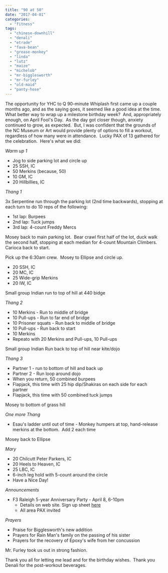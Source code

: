 ```yaml
---
title: "90 at 50"
date: "2017-04-01"
categories: 
  - "fitness"
tags: 
  - "chinese-downhill"
  - "denali"
  - "etrade"
  - "fava-bean"
  - "grease-monkey"
  - "linda"
  - "lutz"
  - "maize"
  - "michelob"
  - "mr-bigglesworth"
  - "mr-furley"
  - "old-maid"
  - "panty-hose"
---
```


The opportunity for YHC to Q 90-minute Whiplash first came up a couple months ago, and as the saying goes, it seemed like a good idea at the time.  What better way to wrap up a milestone birthday week?  And, appropriately enough, on April Fool's Day.  As the day got closer though, anxiety continued to grow, as expected.  But, I was confident that the grounds of the NC Museum or Art would provide plenty of options to fill a workout, regardless of how many were in attendance.  Lucky PAX of 13 gathered for the celebration.  Here's what we did:

_Warm up 1_

- Jog to side parking lot and circle up
- 25 SSH, IC
- 50 Merkins (because, 50)
- 10 GM, IC
- 20 Hillbillies, IC

_Thang 1_

3x Serpentine run through the parking lot (2nd time backwards), stopping at each turn to do 10 reps of the following:

- 1st lap: Burpees
- 2nd lap: Tuck jumps
- 3rd lap: 4-count Freddy Mercs

Mosey back to main parking lot.  Bear crawl first half of the lot, duck walk the second half, stopping at each median for 4-count Mountain Climbers.  Carioca back to start.

Pick up the 6:30am crew.  Mosey to Ellipse and circle up.

- 20 SSH, IC
- 20 MC, IC
- 25 Wide-grip Merkins
- 20 IW, IC

Small group Indian run to top of hill at 440 bidge

_Thang 2_

- 10 Merkins - Run to middle of bridge
- 10 Pull-ups - Run to far end of bridge
- 10 Prisoner squats - Run back to middle of bridge
- 10 Pull-ups - Run back to start
- 10 Merkins
- Repeato with 20 Merkins and Pull-ups, 10 Pull-ups

Small group Indian Run back to top of hill near kite/dojo

_Thang 3_

- Partner 1 - run to bottom of hill and back up
- Partner 2 - Run loop around dojo
- When you return, 50 combined burpees
- Flapjack, this time with 25 hip dip/Shakiras on each side for each partner
- Flapjack, this time with 50 combined tuck jumps

Mosey to bottom of grass hill

_One more Thang_

- Esau's ladder until out of time - Monkey humpers at top, hand-release merkins at the bottom.  Add 2 each time

Mosey back to Ellipse

_Mary_

- 20 Chilcutt Peter Parkers, IC
- 20 Heels to Heaven, IC
- 25 LBC, IC
- 6-inch leg hold with 5-count around the circle
- Have a Nice Day!

_Announcements_

- F3 Raleigh 5-year Anniversary Party - April 8, 6-10pm
    - Details on web site. Sign up sheet [here](https://docs.google.com/spreadsheets/d/1gBTL3KN_T1X2n-O4svyaEuLsqs6w5JBjcF7hxCcDC3I/edit#gid=0)
    - All area PAX invited

_Prayers_

- Praise for Bigglesworth's new addition
- Prayers for Rain Man's family on the passing of his sister
- Prayers for the recovery of Epoxy's wife from her concussion

Mr. Furley took us out in strong fashion.

Thank you all for letting me lead and for the birthday wishes.  Thank you Denali for the post-workout beverages.
